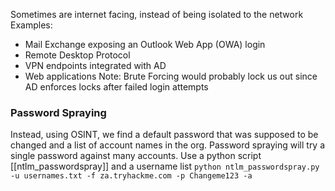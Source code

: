 Sometimes are internet facing, instead of being isolated to the network
Examples:
- Mail Exchange exposing an Outlook Web App (OWA) login
- Remote Desktop Protocol
- VPN endpoints integrated with AD
- Web applications
Note: Brute Forcing would probably lock us out since AD enforces locks after failed login attempts
### Password Spraying
Instead, using OSINT, we find a default password that was supposed to be changed and a list of account names in the org. Password spraying will try a single password against many accounts. 
Use a python script [[ntlm_passwordspray]] and a username list
`python ntlm_passwordspray.py -u usernames.txt -f za.tryhackme.com -p Changeme123 -a`